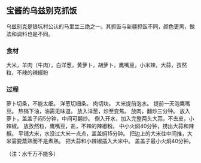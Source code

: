 ## 宝酱的乌兹别克抓饭
乌兹别克是狼坑村公认的马里兰三绝之一。其抓饭与新疆抓饭不同，颜色更黑，做法和调料也是不同。

### 食材
大米，羊肉（牛肉），白洋葱，黄萝卜，胡萝卜，鹰嘴豆，小米辣，大蒜，孜然粒，不辣的辣椒粉

### 过程
萝卜切条，不能太细。
洋葱切细条。
肉切块。
大米提前泡水。
提前一天泡鹰嘴豆。
热锅下油，油需无味道。
放入洋葱，炒至变焦。
放肉，翻炒三分钟。
放入萝卜，盖盖子闷5分钟，中间可翻炒。
倒入开水，加入完整两头大蒜，不去皮，小辣椒。
放孜然粒，鹰嘴豆，盐，不辣的辣椒粉。
中小火焖40分钟，捞出大蒜和辣椒。
平铺大米，水没过大米一点点，盖盖焖15分钟。
把边上的大米往中间推，大米需要蒸熟而不是煮熟。
把大蒜和小辣椒插入大米中。
盖盖子最小火焖40分钟。

（注：水千万不能多）
